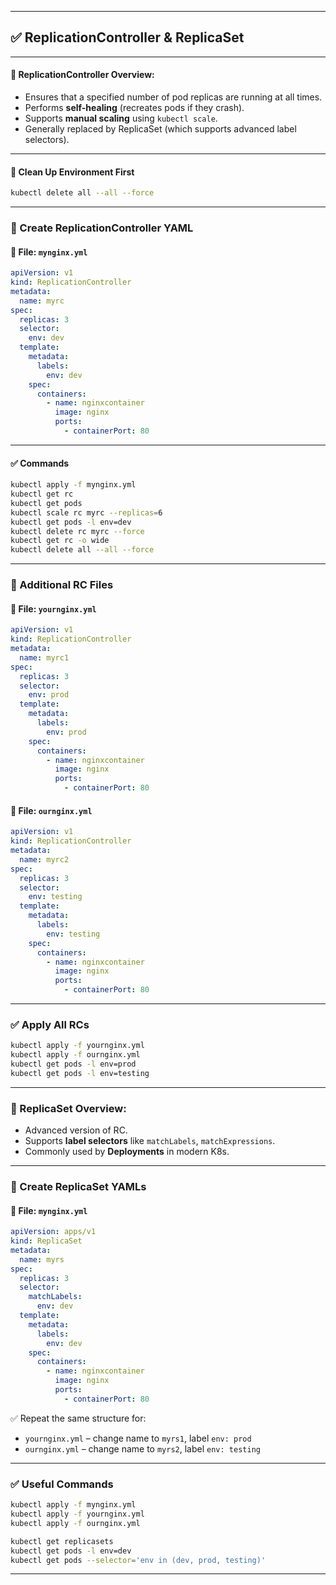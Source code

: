 
---

## ✅ ReplicationController & ReplicaSet

---

#### 🔁 ReplicationController Overview:

* Ensures that a specified number of pod replicas are running at all times.
* Performs **self-healing** (recreates pods if they crash).
* Supports **manual scaling** using `kubectl scale`.
* Generally replaced by ReplicaSet (which supports advanced label selectors).

---

#### 🧹 Clean Up Environment First

```bash
kubectl delete all --all --force
```

---

### 📁 Create ReplicationController YAML

#### 📌 File: `mynginx.yml`

```yaml
apiVersion: v1
kind: ReplicationController
metadata:
  name: myrc
spec:
  replicas: 3
  selector:
    env: dev
  template:
    metadata:
      labels:
        env: dev
    spec:
      containers:
        - name: nginxcontainer
          image: nginx
          ports:
            - containerPort: 80
```

---

#### ✅ Commands

```bash
kubectl apply -f mynginx.yml
kubectl get rc
kubectl get pods
kubectl scale rc myrc --replicas=6
kubectl get pods -l env=dev
kubectl delete rc myrc --force
kubectl get rc -o wide
kubectl delete all --all --force
```

---

### 📁 Additional RC Files

#### 📌 File: `yournginx.yml`

```yaml
apiVersion: v1
kind: ReplicationController
metadata:
  name: myrc1
spec:
  replicas: 3
  selector:
    env: prod
  template:
    metadata:
      labels:
        env: prod
    spec:
      containers:
        - name: nginxcontainer
          image: nginx
          ports:
            - containerPort: 80
```

#### 📌 File: `ournginx.yml`

```yaml
apiVersion: v1
kind: ReplicationController
metadata:
  name: myrc2
spec:
  replicas: 3
  selector:
    env: testing
  template:
    metadata:
      labels:
        env: testing
    spec:
      containers:
        - name: nginxcontainer
          image: nginx
          ports:
            - containerPort: 80
```

---

### ✅ Apply All RCs

```bash
kubectl apply -f yournginx.yml
kubectl apply -f ournginx.yml
kubectl get pods -l env=prod
kubectl get pods -l env=testing
```

---

### 🔁 ReplicaSet Overview:

* Advanced version of RC.
* Supports **label selectors** like `matchLabels`, `matchExpressions`.
* Commonly used by **Deployments** in modern K8s.

---

### 📁 Create ReplicaSet YAMLs

#### 📌 File: `mynginx.yml`

```yaml
apiVersion: apps/v1
kind: ReplicaSet
metadata:
  name: myrs
spec:
  replicas: 3
  selector:
    matchLabels:
      env: dev
  template:
    metadata:
      labels:
        env: dev
    spec:
      containers:
        - name: nginxcontainer
          image: nginx
          ports:
            - containerPort: 80
```

✅ Repeat the same structure for:

* `yournginx.yml` – change name to `myrs1`, label `env: prod`
* `ournginx.yml` – change name to `myrs2`, label `env: testing`

---

### ✅ Useful Commands

```bash
kubectl apply -f mynginx.yml
kubectl apply -f yournginx.yml
kubectl apply -f ournginx.yml

kubectl get replicasets
kubectl get pods -l env=dev
kubectl get pods --selector='env in (dev, prod, testing)'
```

---
